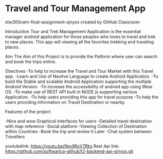 # Travel and Tour Management App
stw300cem-final-assignment-sjnyos created by GitHub Classroom

Introduction
Tour and Trek Management Application is the essential manager android application for those peoples who loves to travel and trek to new places.
This app will viewing all the favorites trekking and traveling places.

Aim
The Aim of this Project is to provide the Patform where user can search and book the trips online.

Obectives
-To help to increase the Travel and Tour Market with this Travel app.
-Learn and Use of Navitve Language to create Android Application.
-To build the Stable and scalable Android Application supporting the multiple Android Version.
-To increase the accessibility of  android app using Wear OS.
-To make use of REST API built in NODE js supporting various Application.
-To help users providing this app for travel purpose
-To help the users providing information on Travel Destination or nearby.

Features of the project

-Nice and wow Graphical Interfaces for users
-Detailed travel destination with map reference
-Social platform 
-Viewing Collection of Destination within Countries
-Book the trip and review it Later
-Chat system between Travellers

youtubelink: https://youtu.be/9py9RxV7Rks
Rest Api link: https://github.com/softwarica-github/t2-backend-api-sjnyos.git 


